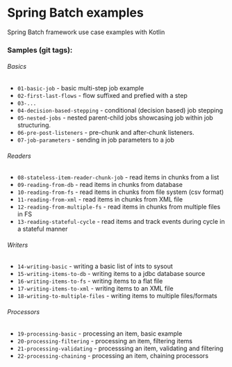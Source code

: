 # Spring Batch examples

Spring Batch framework use case examples with Kotlin

### Samples (git tags):

###### Basics

- `01-basic-job` - basic multi-step job example
- `02-first-last-flows` - flow suffixed and prefied with a step
- `03-...`
- `04-decision-based-stepping` - conditional (decision based) job stepping
- `05-nested-jobs` - nested parent-child jobs showcasing job within job structuring.
- `06-pre-post-listeners` - pre-chunk and after-chunk listeners.
- `07-job-parameters` - sending in job parameters to a job

###### Readers

- `08-stateless-item-reader-chunk-job` - read items in chunks from a list
- `09-reading-from-db` - read items in chunks from database
- `10-reading-from-fs` - read items in chunks from file system (csv format)
- `11-reading-from-xml` - read items in chunks from XML file
- `12-reading-from-multiple-fs` - read items in chunks from multiple files in FS
- `13-reading-stateful-cycle` - read items and track events during cycle in a stateful manner

###### Writers

- `14-writing-basic` - writing a basic list of ints to sysout
- `15-writing-items-to-db` - writing items to a jdbc database source
- `16-writing-items-to-fs` - writing items to a flat file
- `17-writing-items-to-xml` - writing items to an XML file
- `18-writing-to-multiple-files` - writing items to multiple files/formats

###### Processors

- `19-processing-basic` - processing an item, basic example
- `20-processing-filtering` - processing an item, filtering items
- `21-processing-validating` - processsing an item, validating and filtering
- `22-processing-chaining` - processing an item, chaining processors